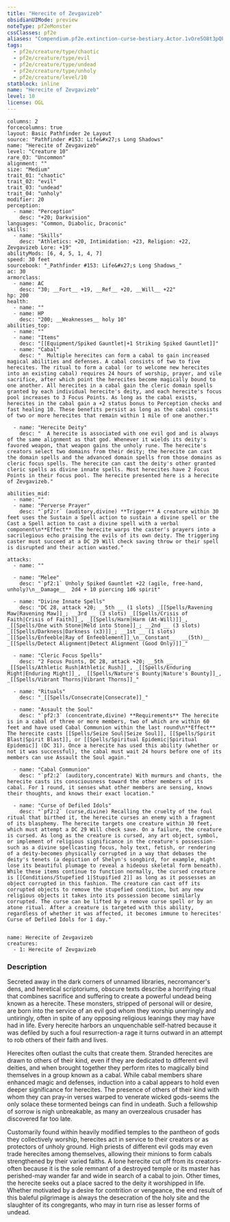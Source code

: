 ```yaml
---
title: "Herecite of Zevgavizeb"
obsidianUIMode: preview
noteType: pf2eMonster
cssClasses: pf2e
aliases: "Compendium.pf2e.extinction-curse-bestiary.Actor.1vOre5O8t3pQPUp6" 
tags:
  - pf2e/creature/type/chaotic
  - pf2e/creature/type/evil
  - pf2e/creature/type/undead
  - pf2e/creature/type/unholy
  - pf2e/creature/level/10
statblock: inline
name: "Herecite of Zevgavizeb"
level: 10
license: OGL
---
```


```statblock
columns: 2
forcecolumns: true
layout: Basic Pathfinder 2e Layout
source: "Pathfinder #153: Life&#x27;s Long Shadows"
name: "Herecite of Zevgavizeb"
level: "Creature 10"
rare_03: "Uncommon"
alignment: ""
size: "Medium"
trait_01: "chaotic"
trait_02: "evil"
trait_03: "undead"
trait_04: "unholy"
modifier: 20
perception:
  - name: "Perception"
    desc: "+20; Darkvision"
languages: "Common, Diabolic, Draconic"
skills:
  - name: "Skills"
    desc: "Athletics: +20, Intimidation: +23, Religion: +22, Zevgavizeb Lore: +19"
abilityMods: [6, 4, 5, 1, 4, 7]
speed: 30 feet
sourcebook: "_Pathfinder #153: Life&#x27;s Long Shadows_"
ac: 30
armorclass:
  - name: AC
    desc: "30; __Fort__ +19, __Ref__ +20, __Will__ +22"
hp: 200
health:
  - name: ""
  - name: HP
    desc: "200; __Weaknesses__ holy 10"
abilities_top:
  - name: ""
  - name: "Items"
    desc: "[[Equipment/Spiked Gauntlet|+1 Striking Spiked Gauntlet]]"
  - name: "Cabal"
    desc: "  Multiple herecites can form a cabal to gain increased magical abilities and defenses. A cabal consists of two to five herecites. The ritual to form a cabal (or to welcome new herecites into an existing cabal) requires 24 hours of worship, prayer, and vile sacrifice, after which point the herecites become magically bound to one another. All herecites in a cabal gain the cleric domain spells granted by each individual herecite's deity, and each herecite's focus pool increases to 3 Focus Points. As long as the cabal exists, herecites in the cabal gain a +2 status bonus to Perception checks and fast healing 10. These benefits persist as long as the cabal consists of two or more herecites that remain within 1 mile of one another."

  - name: "Herecite Deity"
    desc: "  A herecite is associated with one evil god and is always of the same alignment as that god. Whenever it wields its deity's favored weapon, that weapon gains the unholy rune. The herecite's creators select two domains from their deity; the herecite can cast the domain spells and the advanced domain spells from those domains as cleric focus spells. The herecite can cast the deity's other granted cleric spells as divine innate spells. Most herecites have 2 Focus Points in their focus pool. The herecite presented here is a herecite of Zevgavizeb."

abilities_mid:
  - name: ""
  - name: "Perverse Prayer"
    desc: "`pf2:r` (auditory,divine) **Trigger** A creature within 30 feet uses the Sustain a Spell action to sustain a divine spell or the Cast a Spell action to cast a divine spell with a verbal component\n**Effect** The herecite warps the caster's prayers into a sacrilegious echo praising the evils of its own deity. The triggering caster must succeed at a DC 29 Will check saving throw or their spell is disrupted and their action wasted."

attacks:
  - name: ""

  - name: "Melee"
    desc: "`pf2:1` Unholy Spiked Gauntlet +22 (agile, free-hand, unholy)\n__Damage__  2d4 + 10 piercing 1d6 spirit"

  - name: "Divine Innate Spells"
    desc: "DC 28, attack +20; __5th __ (1 slots) _[[Spells/Ravening Maw|Ravening Maw]]_; __3rd __ (3 slots) _[[Spells/Crisis of Faith|Crisis of Faith]]_, _[[Spells/Harm|Harm (At-Will)]]_, _[[Spells/One with Stone|Meld into Stone]]_; __2nd __ (3 slots) _[[Spells/Darkness|Darkness (x3)]]_; __1st __ (1 slots) _[[Spells/Enfeeble|Ray of Enfeeblement]]_\n__Constant__  __(5th)__ _[[Spells/Detect Alignment|Detect Alignment (Good Only)]]_"

  - name: "Cleric Focus Spells"
    desc: "2 Focus Points, DC 28, attack +20; __5th __  _[[Spells/Athletic Rush|Athletic Rush]]_, _[[Spells/Enduring Might|Enduring Might]]_, _[[Spells/Nature's Bounty|Nature's Bounty]]_, _[[Spells/Vibrant Thorns|Vibrant Thorns]]_"

  - name: "Rituals"
    desc: "_[[Spells/Consecrate|Consecrate]]_"

  - name: "Assault the Soul"
    desc: "`pf2:3` (concentrate,divine) **Requirements** The herecite is in a cabal of three or more members, two of which are within 60 feet and have used Cabal Communion within the last round\n**Effect** The herecite casts [[Spells/Seize Soul|Seize Soul]], [[Spells/Spirit Blast|Spirit Blast]], or [[Spells/Spiritual Epidemic|Spiritual Epidemic]] (DC 31). Once a herecite has used this ability (whether or not it was successful), the cabal must wait 24 hours before one of its members can use Assault the Soul again."

  - name: "Cabal Communion"
    desc: "`pf2:2` (auditory,concentrate) With murmurs and chants, the herecite casts its consciousness toward the other members of its cabal. For 1 round, it senses what other members are sensing, knows their thoughts, and knows their exact location."

  - name: "Curse of Defiled Idols"
    desc: "`pf2:2` (curse,divine) Recalling the cruelty of the foul ritual that birthed it, the herecite curses an enemy with a fragment of its blasphemy. The herecite targets one creature within 30 feet, which must attempt a DC 29 Will check save. On a failure, the creature is cursed. As long as the creature is cursed, any art object, symbol, or implement of religious significance in the creature's possession-such as a divine spellcasting focus, holy text, fetish, or rendering of a deity-becomes physically corrupted in a way that debases the deity's tenets (a depiction of Shelyn's songbird, for example, might lose its beautiful plumage to reveal a hideous skeletal form beneath). While these items continue to function normally, the cursed creature is [[Conditions/Stupefied 1|Stupified 2]] as long as it possesses an object corrupted in this fashion. The creature can cast off its corrupted objects to remove the stupefied condition, but any new religious objects it takes into its possession become similarly corrupted. The curse can be lifted by a remove curse spell or by an atone ritual. After a creature is targeted with this ability, regardless of whether it was affected, it becomes immune to herecites' Curse of Defiled Idols for 1 day."
 
```

```encounter-table
name: Herecite of Zevgavizeb
creatures:
  - 1: Herecite of Zevgavizeb
```


### Description
Secreted away in the dark corners of unnamed libraries, necromancer's dens, and heretical scriptoriums, obscure texts describe a horrifying ritual that combines sacrifice and suffering to create a powerful undead being known as a herecite. These monsters, stripped of personal will or desire, are born into the service of an evil god whom they worship unerringly and untiringly, often in spite of any opposing religious leanings they may have had in life. Every herecite harbors an unquenchable self-hatred because it was defiled by such a foul resurrection-a rage it turns outward in an attempt to rob others of their faith and lives.

Herecites often outlast the cults that create them. Stranded herecites are drawn to others of their kind, even if they are dedicated to different evil deities, and when brought together they perform rites to magically bind themselves in a group known as a cabal. While cabal members share enhanced magic and defenses, induction into a cabal appears to hold even deeper significance for herecites. The presence of others of their kind with whom they can pray-in verses warped to venerate wicked gods-seems the only solace these tormented beings can find in undeath. Such a fellowship of sorrow is nigh unbreakable, as many an overzealous crusader has discovered far too late.

Customarily found within heavily modified temples to the pantheon of gods they collectively worship, herecites act in service to their creators or as protectors of unholy ground. High priests of different evil gods may even trade herecites among themselves, allowing their minions to form cabals strengthened by their varied faiths. A lone herecite cut off from its creators-often because it is the sole remnant of a destroyed temple or its master has perished-may wander far and wide in search of a cabal to join. Other times, the herecite seeks out a place sacred to the deity it worshipped in life. Whether motivated by a desire for contrition or vengeance, the end result of this baleful pilgrimage is always the desecration of the holy site and the slaughter of its congregants, who may in turn rise as lesser forms of undead.
